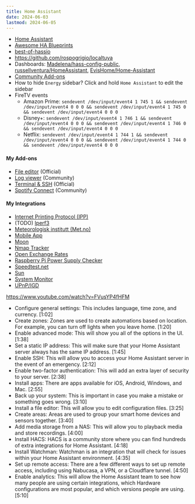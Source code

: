 ```yaml
---
title: Home Assistant
date: 2024-06-03
lastmod: 2024-06-05
---
```

- [Home Assistant](https://www.home-assistant.io/)
- [Awesome HA Blueprints](https://epmatt.github.io/awesome-ha-blueprints/)
- [best-of-hassio](https://github.com/legovaer/best-of-hassio)
- https://github.com/rospogrigio/localtuya
- Dashboards: [Madelena/hass-config-public](https://github.com/Madelena/hass-config-public), [russellventura/HomeAssistant](https://github.com/russellventura/HomeAssistant), [EvisHome/Home-Assistant](https://github.com/EvisHome/Home-Assistant)
- [Community Add-ons](https://community.home-assistant.io/tag/hassio-repository)
- How to hide `Energy` sidebar? Click and hold `Home Assistant` to edit the sidebar
- FireTV events
	- Amazon Prime: `sendevent /dev/input/event4 1 745 1 && sendevent /dev/input/event4 0 0 0 && sendevent /dev/input/event4 1 745 0 && sendevent /dev/input/event4 0 0 0`
	- Disney+: `sendevent /dev/input/event4 1 746 1 && sendevent /dev/input/event4 0 0 0 && sendevent /dev/input/event4 1 746 0 && sendevent /dev/input/event4 0 0 0`
	- Netflix: `sendevent /dev/input/event4 1 744 1 && sendevent /dev/input/event4 0 0 0 && sendevent /dev/input/event4 1 744 0 && sendevent /dev/input/event4 0 0 0`

#### My Add-ons
- [File editor](https://github.com/home-assistant/addons/tree/master/configurator) (Official)
- [Log viewer](https://github.com/hassio-addons/addon-log-viewer) (Community)
- [Terminal & SSH](https://github.com/home-assistant/addons/tree/master/ssh) (Official)
- [Spotify Connect](https://github.com/hassio-addons/addon-spotify-connect) (Community)
#### My Integrations
- [Internet Printing Protocol (IPP)](https://www.home-assistant.io/integrations/ipp)
- (TODO) [Iperf3](https://www.home-assistant.io/integrations/iperf3)
- [Meteorologisk institutt (Met.no)](https://www.home-assistant.io/integrations/met)
- [Mobile App](https://www.home-assistant.io/integrations/mobile_app)
- [Moon](https://www.home-assistant.io/integrations/moon)
- [Nmap Tracker](https://www.home-assistant.io/integrations/nmap_tracker)
- [Open Exchange Rates](https://www.home-assistant.io/integrations/openexchangerates)
- [Raspberry Pi Power Supply Checker](https://www.home-assistant.io/integrations/rpi_power)
- [Speedtest.net](https://www.home-assistant.io/integrations/speedtestdotnet)
- [Sun](https://www.home-assistant.io/integrations/sun)
- [System Monitor](https://www.home-assistant.io/integrations/systemmonitor)
- [UPnP/IGD](https://www.home-assistant.io/integrations/upnp)


https://www.youtube.com/watch?v=FVusYP4fHFM
- Configure general settings: This includes language, time zone, and currency. [1:02]
- Create zones: Zones are used to create automations based on location. For example, you can turn off lights when you leave home. [1:20]
- Enable advanced mode: This will show you all of the options in the UI. [1:38]
- Set a static IP address: This will make sure that your Home Assistant server always has the same IP address. [1:45]
- Enable SSH: This will allow you to access your Home Assistant server in the event of an emergency. [2:12]
- Enable two-factor authentication: This will add an extra layer of security to your server. [2:38]
- Install apps: There are apps available for iOS, Android, Windows, and Mac. [2:55]
- Back up your system: This is important in case you make a mistake or something goes wrong. [3:10]
- Install a file editor: This will allow you to edit configuration files. [3:25]
- Create areas: Areas are used to group your smart home devices and sensors together. [3:40]
- Add media storage from a NAS: This will allow you to playback media and store recordings. [4:00]
- Install HACS: HACS is a community store where you can find hundreds of extra integrations for Home Assistant. [4:18]
- Install Watchman: Watchman is an integration that will check for issues within your Home Assistant environment. [4:35]
- Set up remote access: There are a few different ways to set up remote access, including using Nabucasa, a VPN, or a Cloudflare tunnel. [4:50]
- Enable analytics: This will allow the Home Assistant team to see how many people are using certain integrations, which Hardware configurations are most popular, and which versions people are using. [5:10]
